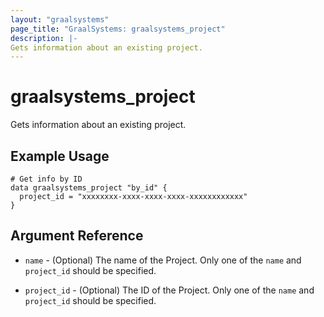 ```yaml
---
layout: "graalsystems"
page_title: "GraalSystems: graalsystems_project"
description: |-
Gets information about an existing project.
---
```


# graalsystems_project

Gets information about an existing project.

## Example Usage

```hcl
# Get info by ID
data graalsystems_project "by_id" {
  project_id = "xxxxxxxx-xxxx-xxxx-xxxx-xxxxxxxxxxxx"
}
```

## Argument Reference

- `name` - (Optional) The name of the Project.
  Only one of the `name` and `project_id` should be specified.

- `project_id` - (Optional) The ID of the Project.
  Only one of the `name` and `project_id` should be specified.
  
